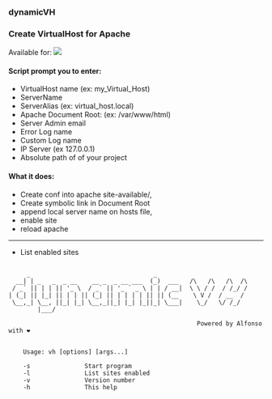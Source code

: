 ### dynamicVH
### Create VirtualHost for Apache 


Available for: [![](https://img.shields.io/badge/OS-Ubuntu-orange?style=flat&logo=linux&logoColor=black)](https://ubuntu.com/)










#### Script prompt you to enter:
* VirtualHost name (ex:  my_Virtual_Host)
* ServerName
* ServerAlias (ex: virtual_host.local)
* Apache Document Root: (ex: /var/www/html)
* Server Admin email 
* Error Log name
* Custom Log name
* IP Server (ex 127.0.0.1)
* Absolute path of of your project


#### What it does:

* Create conf into apache site-available/,
* Create symbolic link in Document Root
* append local server name on hosts file,
* enable site 
* reload apache
_____
* List enabled sites







```

     _                                  _                         
  __| | _   _  _ __    __ _  _ __ ___  (_)  ___   /\   /\   /\  /\
 / _` || | | || '_ \  / _` || '_ ` _ \ | | / __|  \ \ / /  / /_/ /
| (_| || |_| || | | || (_| || | | | | || || (__    \ V /  / __  / 
 \__,_| \__, ||_| |_| \__,_||_| |_| |_||_| \___|    \_/   \/ /_/  
        |___/                                                     

                                                    Powered by Alfonso with ❤ 
    

    Usage: vh [options] [args...]

    -s               Start program
    -l               List sites enabled
    -v               Version number
    -h               This help

```
